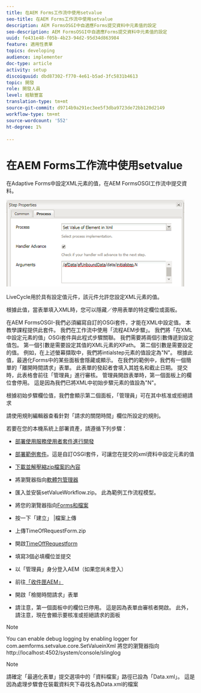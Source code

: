 ```yaml
---
title: 在AEM Forms工作流中使用setvalue
seo-title: 在AEM Forms工作流中使用setvalue
description: AEM FormsOSGI中自適應Forms提交資料中元素值的設定
seo-description: AEM FormsOSGI中自適應Forms提交資料中元素值的設定
uuid: fe431e48-f05b-4b23-94d2-95d34d863984
feature: 適用性表單
topics: developing
audience: implementer
doc-type: article
activity: setup
discoiquuid: dbd87302-f770-4e61-b5ad-3fc5831b4613
topic: 開發
role: 開發人員
level: 經驗豐富
translation-type: tm+mt
source-git-commit: d9714b9a291ec3ee5f3dba9723de72bb120d2149
workflow-type: tm+mt
source-wordcount: '552'
ht-degree: 1%

---
```



# 在AEM Forms工作流中使用setvalue

在Adaptive Forms中設定XML元素的值，在AEM FormsOSGI工作流中提交資料。

![SetValue](assets/setvalue.png)

LiveCycle用於具有設定值元件，該元件允許您設定XML元素的值。

根據此值，當表單填入XML時，您可以隱藏／停用表單的特定欄位或面板。

在AEM FormsOSGI-我們必須編寫自訂的OSGi套件，才能在XML中設定值。 本教學課程提供此套件。
我們在工作流中使用「流程AEM步驟」。 我們將「在XML中設定元素的值」OSGi套件與此程式步驟關聯。
我們需要將兩個引數傳遞到設定值包。 第一個引數是需要設定其值的XML元素的XPath。 第二個引數是需要設定的值。
例如，在上述螢幕擷取中，我們將intialstep元素的值設定為&quot;N&quot;。
根據此值，最適化Forms中的某些面板會隱藏或顯示。
在我們的範例中，我們有一個簡單的「離開時間請求」表單。 此表單的發起者會填入其姓名和截止日期。 提交時，此表格會前往「管理員」進行審核。 管理員開啟表單時，第一個面板上的欄位會停用。 這是因為我們已將XML中初始步驟元素的值設為&quot;N&quot;。

根據初始步驟欄位值，我們會顯示第二個面板，「管理員」可在其中核准或拒絕請求

請使用規則編輯器查看針對「請求的關閉時間」欄位所設定的規則。

若要在您的本機系統上部署資產，請遵循下列步驟：

* [部署使用服務使用者套件進行開發](/help/forms/assets/common-osgi-bundles/DevelopingWithServiceUser.jar)

* [部署範例套件](/help/forms/assets/common-osgi-bundles/SetValueApp.core-1.0-SNAPSHOT.jar)。這是自訂OSGI套件，可讓您在提交的xml資料中設定元素的值

* [下載並解壓縮zip檔案的內容](assets/setvalueassets.zip)
* 將瀏覽器指向[軟體包管理器](http://localhost:4502/crx/packmgr/index.jsp)
* 匯入並安裝setValueWorkflow.zip。 此為範例工作流程模型。
* 將您的瀏覽器指向[Forms和檔案](http://localhost:4502/aem/forms.html/content/dam/formsanddocuments)
* 按一下「建立」 |檔案上傳
* 上傳TimeOfRequestForm.zip
* 開啟[TimeOffRequestform](http://localhost:4502/content/dam/formsanddocuments/timeoffapplication/jcr:content?wcmmode=disabled)
* 填寫3個必填欄位並提交
* 以「管理員」身分登入AEM（如果您尚未登入）
* 前往[「收件匣AEM」](http://localhost:4502/aem/inbox)
* 開啟「檢閱時間請求」表單
* 請注意，第一個面板中的欄位已停用。 這是因為表單由審核者開啟。 此外，請注意，現在會顯示要核准或拒絕請求的面板

>[!NOTE]
>
>You can enable debug logging by enabling logger for
>com.aemforms.setvalue.core.SetValueinXml
>將您的瀏覽器指向http://localhost:4502/system/console/slinglog

>[!NOTE]
>
>請確定「最適化表單」提交選項中的「資料檔案」路徑已設為「Data.xml」。 這是因為處理步驟會在裝載資料夾下尋找名為Data.xml的檔案
